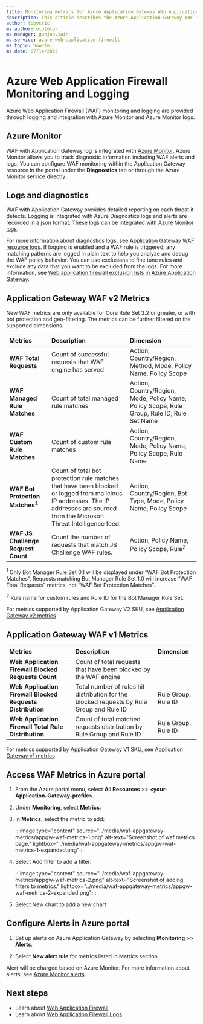 ```yaml
---
title: Monitoring metrics for Azure Application Gateway Web Application Firewall metrics
description: This article describes the Azure Application Gateway WAF monitoring metrics.
author: tobystic
ms.author: olotolor
ms.manager: gunjan.jain 
ms.service: azure-web-application-firewall
ms.topic: how-to
ms.date: 07/14/2022
---
```


# Azure Web Application Firewall Monitoring and Logging

Azure Web Application Firewall (WAF) monitoring and logging are provided through logging and integration with Azure Monitor and Azure Monitor logs.

## Azure Monitor

WAF with Application Gateway log is integrated with [Azure Monitor](/azure/azure-monitor/overview). Azure Monitor allows you to track diagnostic information including WAF alerts and logs. You can configure WAF monitoring within the Application Gateway resource in the portal under the **Diagnostics** tab or through the Azure Monitor service directly.

## Logs and diagnostics

WAF with Application Gateway provides detailed reporting on each threat it detects. Logging is integrated with Azure Diagnostics logs and alerts are recorded in a json format. These logs can be integrated with [Azure Monitor logs](/previous-versions/azure/azure-monitor/insights/azure-networking-analytics).

For more information about diagnostics logs, see [Application Gateway WAF resource logs](../ag/web-application-firewall-logs.md).  If logging is enabled and a WAF rule is triggered, any matching patterns are logged in plain text to help you analyze and debug the WAF policy behavior. You can use exclusions to fine tune rules and exclude any data that you want to be excluded from the logs. For more information, see [Web application firewall exclusion lists in Azure Application Gateway](../ag/application-gateway-waf-configuration.md).



## Application Gateway WAF v2 Metrics  

New WAF metrics are only available for Core Rule Set 3.2 or greater, or with bot protection and geo-filtering. The metrics can be further filtered on the supported dimensions.
 
|**Metrics**|**Description**|**Dimension**|
| :------------------| :-------------------------------------| :-----------------|
|**WAF Total Requests**|Count of successful requests that WAF engine has served| Action, Country/Region, Method, Mode, Policy Name, Policy Scope|
|**WAF Managed Rule Matches**|Count of total managed rule matches| Action, Country/Region, Mode, Policy Name, Policy Scope, Rule Group, Rule ID, Rule Set Name|
|**WAF Custom Rule Matches**|Count of custom rule matches| Action, Country/Region, Mode, Policy Name, Policy Scope, Rule Name|
|**WAF Bot Protection Matches**<sup>1</sup>|Count of total bot protection rule matches that have been blocked or logged from malicious IP addresses. The IP addresses are sourced from the Microsoft Threat Intelligence feed.| Action, Country/Region, Bot Type, Mode, Policy Name, Policy Scope|
|**WAF JS Challenge Request Count**|Count the number of requests that match JS Challenge WAF rules.|Action, Policy Name, Policy Scope, Rule<sup>2</sup>|

<sup>1</sup> Only Bot Manager Rule Set 0.1 will be displayed under “WAF Bot Protection Matches”. Requests matching Bot Manager Rule Set 1.0 will increase “WAF Total Requests” metrics, not “WAF Bot Protection Matches”.

<sup>2</sup> Rule name for custom rules and Rule ID for the Bot Manager Rule Set.

For metrics supported by Application Gateway V2 SKU, see [Application Gateway v2 metrics](../../application-gateway/application-gateway-metrics.md#metrics-supported-by-application-gateway-v2-sku)

## Application Gateway WAF v1 Metrics

|**Metrics**|**Description**|**Dimension**|
| :------------------| :-------------------------------------| :-----------------|
|**Web Application Firewall Blocked Requests Count**|Count of total requests that have been blocked by the WAF engine||
|**Web Application Firewall Blocked Requests Distribution**|Total number of rules hit distribution for the blocked requests by Rule Group and Rule ID|Rule Group, Rule ID|
|**Web Application Firewall Total Rule Distribution**|Count of total matched requests distribution by Rule Group and Rule ID |Rule Group, Rule ID|  

For metrics supported by Application Gateway V1 SKU, see [Application Gateway v1 metrics](../../application-gateway/application-gateway-metrics.md#metrics-supported-by-application-gateway-v1-sku)


 ## Access WAF Metrics in Azure portal

1. From the Azure portal menu, select **All Resources** >> **\<your-Application-Gateway-profile>**.

2. Under **Monitoring**, select **Metrics**:

3. In **Metrics**, select the metric to add:  
 
    :::image type="content" source="../media/waf-appgateway-metrics/appgw-waf-metrics-1.png" alt-text="Screenshot of waf metrics page." lightbox="../media/waf-appgateway-metrics/appgw-waf-metrics-1-expanded.png":::
 
4. Select Add filter to add a filter:

   :::image type="content" source="../media/waf-appgateway-metrics/appgw-waf-metrics-2.png" alt-text="Screenshot of adding filters to metrics." lightbox="../media/waf-appgateway-metrics/appgw-waf-metrics-2-expanded.png":::

 5. Select New chart to add a new chart
 
 ## Configure Alerts in Azure portal

1. Set up alerts on Azure Application Gateway by selecting **Monitoring** >> **Alerts**.

1. Select **New alert rule** for metrics listed in Metrics section.

Alert will be charged based on Azure Monitor. For more information about alerts, see [Azure Monitor alerts](/azure/azure-monitor/alerts/alerts-overview).

## Next steps

- Learn about [Web Application Firewall](../overview.md).
- Learn about [Web Application Firewall Logs](../ag/web-application-firewall-logs.md).

